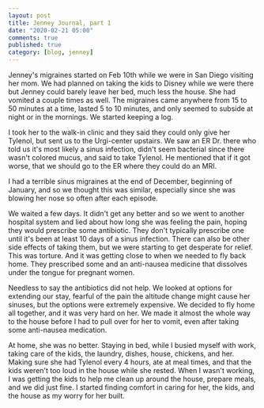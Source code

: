 ```yaml
---
layout: post
title: Jenney Journal, part 1
date: "2020-02-21 05:00"
comments: true
published: true
category: [blog, jenney]
---
```


Jenney's migraines started on Feb 10th while we were in San Diego visiting her mom. We had planned on taking the kids to Disney while we were there but Jenney could barely leave her bed, much less the house. She had vomited a couple times as well. The migraines came anywhere from 15 to 50 minutes at a time, lasted 5 to 10 minutes, and only seemed to subside at night or in the mornings. We started keeping a log.

I took her to the walk-in clinic and they said they could only give her Tylenol, but sent us to the Urgi-center upstairs. We saw an ER Dr. there who told us it's most likely a sinus infection, didn't seem bacterial since there wasn't colored mucus, and said to take Tylenol. He mentioned that if it got worse, that we should go to the ER where they could do an MRI.

I had a terrible sinus migraines at the end of December, beginning of January, and so we thought this was similar, especially since she was blowing her nose so often after each episode.

We waited a few days. It didn't get any better and so we went to another hospital system and lied about how long she was feeling the pain, hoping they would prescribe some antibiotic. They don't typically prescribe one until it's been at least 10 days of a sinus infection. There can also be other side effects of taking them, but we were starting to get desperate for relief. This was torture. And it was getting close to when we needed to fly back home. They prescribed some and an anti-nausea medicine that dissolves under the tongue for pregnant women.

Needless to say the antibiotics did not help. We looked at options for extending our stay, fearful of the pain the altitude change might cause her sinuses, but the options were extremely expensive. We decided to fly home all together, and it was very hard on her. We made it almost the whole way to the house before I had to pull over for her to vomit, even after taking some anti-nausea medication.

At home, she was no better. Staying in bed, while I busied myself with work, taking care of the kids, the laundry, dishes, house, chickens, and her. Making sure she had Tylenol every 4 hours, ate at meal times, and that the kids weren't too loud in the house while she rested. When I wasn't working, I was getting the kids to help me clean up around the house, prepare meals, and we did just fine. I started finding comfort in caring for her, the kids, and the house as my worry for her built.